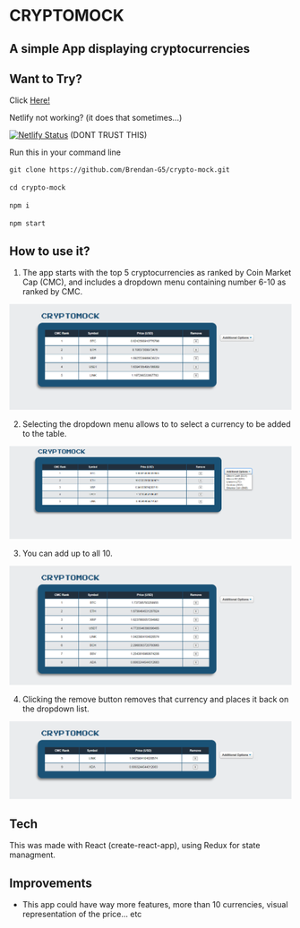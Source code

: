 # CRYPTOMOCK

## A simple App displaying cryptocurrencies  


## Want to Try?

Click [Here!](https://crypto-mock.netlify.app/)

Netlify not working? (it does that sometimes...)

[![Netlify Status](https://api.netlify.com/api/v1/badges/e442f5b1-0d88-4979-9997-a0592b0a2e97/deploy-status)](https://app.netlify.com/sites/crypto-mock/deploys) (DONT TRUST THIS)

Run this in your command line

```
git clone https://github.com/Brendan-G5/crypto-mock.git

cd crypto-mock

npm i

npm start
```



## How to use it?

1. The app starts with the top 5 cryptocurrencies as ranked by Coin Market Cap (CMC), and includes a dropdown menu containing number 6-10 as ranked by CMC.

![](./assets/Crypto1.png)

2. Selecting the dropdown menu allows to to select a currency to be added to the table.

![](./assets/Crypto2.png)

3. You can add up to all 10.

![](./assets/Crypto3.png)

4. Clicking the remove button removes that currency and places it back on the dropdown list.

![](./assets/Crypto4.png)

## Tech

This was made with React (create-react-app), using Redux for state managment. 

## Improvements

- This app could have way more features, more than 10 currencies, visual representation of the price... etc

